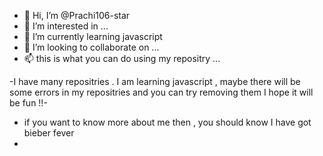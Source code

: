 - 👋 Hi, I’m @Prachi106-star
- 👀 I’m interested in ...
- 🌱 I’m currently learning javascript
- 💞️ I’m looking to collaborate on ...
- 📫 this is what you can do using my repositry ...


-I have many repositries . I am learning javascript , maybe there will be some errors in my repositries and you can try removing them I hope it will be fun !!-

- if you want to know more about me then , you should know I have got bieber fever 
- 
